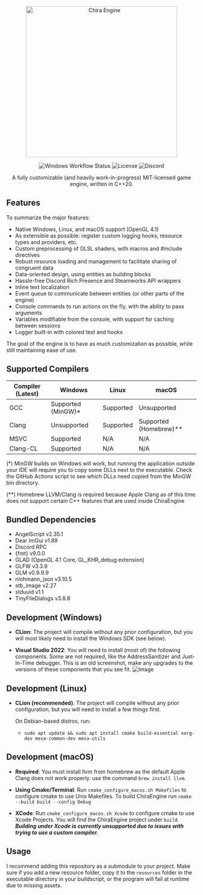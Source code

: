 <div align="center">
  <img width="400px" src="https://github.com/craftablescience/ChiraEngine/blob/main/branding/github/readme_banner.png?raw=true" alt="Chira Engine"/>

  ![Windows Workflow Status](https://img.shields.io/github/workflow/status/craftablescience/ChiraEngine/Build%20Engine?label=Builds%20and%20Tests)
  ![License](https://img.shields.io/github/license/craftablescience/ChiraEngine?label=License)
  ![Discord](https://img.shields.io/discord/678074864346857482?label=Discord&logo=Discord&logoColor=%23FFFFFF)

  A fully customizable (and heavily work-in-progress) MIT-licensed game engine, written in C++20.
</div>

## Features
To summarize the major features:
- Native Windows, Linux, and macOS support (OpenGL 4.1)
- As extensible as possible: register custom logging hooks, resource types and providers, etc.
- Custom preprocessing of GLSL shaders, with macros and #include directives
- Robust resource loading and management to facilitate sharing of congruent data
- Data-oriented design, using entities as building blocks
- Hassle-free Discord Rich Presence and Steamworks API wrappers
- Inline text localization
- Event queue to communicate between entities (or other parts of the engine)
- Console commands to run actions on the fly, with the ability to pass arguments
- Variables modifiable from the console, with support for caching between sessions
- Logger built-in with colored text and hooks

The goal of the engine is to have as much customization as possible, while still maintaining ease of use.

## Supported Compilers

| Compiler (Latest) | Windows            | Linux     | macOS                      |
|-------------------|--------------------|-----------|----------------------------|
| GCC               | Supported (MinGW)\* | Supported | Unsupported                |
| Clang             | Unsupported        | Supported | Supported (Homebrew)\*\*|
| MSVC              | Supported          | N/A       | N/A                        |
| Clang-CL          | Supported          | N/A       | N/A                        |

(\*) MinGW builds on Windows will work, but running the application outside your IDE will require you to copy some DLLs
next to the executable. Check the GitHub Actions script to see which DLLs need copied from the MinGW bin directory.

(\*\*) Homebrew LLVM/Clang is required because Apple Clang as of this time does not support certain C++ features that are used inside ChiraEngine

## Bundled Dependencies
- AngelScript v2.35.1
- Dear ImGui v1.89
- Discord RPC
- {fmt} v9.0.0
- GLAD (OpenGL 4.1 Core, GL_KHR_debug extension)
- GLFW v3.3.9
- GLM v0.9.9.9
- nlohmann_json v3.10.5
- stb_image v2.27
- stduuid v1.1
- TinyFileDialogs v3.8.8

## Development (Windows)
- **CLion**: The project will compile without any prior configuration, but you will most likely need to install the Windows SDK (see below).

- **Visual Studio 2022**: You will need to install (most of) the following components. Some are not required, like the AddressSanitizer and Just-In-Time debugger. This is an old screenshot, make any upgrades to the versions of these components that you see fit.
  ![image](https://user-images.githubusercontent.com/26600014/128105644-cfa92f30-dc96-4476-a4c9-8d8b5f3ce129.png)

## Development (Linux)
- **CLion (recommended)**: The project will compile without any prior configuration, but you will need to install a few things first.

  On Debian-based distros, run:
    - `sudo apt update && sudo apt install cmake build-essential xorg-dev mesa-common-dev mesa-utils`
    
## Development (macOS)
- **Required**: You must install llvm from homebrew as the default Apple Clang does not work properly. use the command `brew install llvm`.
    
- **Using Cmake/Terminal**: Run `cmake_configure_macos.sh Makefiles` to configure cmake to use Unix Makefiles. To build ChiraEngine run `cmake --build build --config Debug`
        
- **XCode**: Run `cmake_configure_macos.sh Xcode` to configure cmake to use Xcode Projects. You will find the ChiraEngine project under `build`. ***Building under Xcode is currently unsupported due to issues with trying to use a custom compiler.***

## Usage
I recommend adding this repository as a submodule to your project.
Make sure if you add a new resource folder, copy it to the `resources` folder in the executable directory in your buildscript, or the program will fail at runtime due to missing assets.
